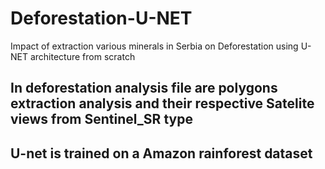 # Deforestation-U-NET
Impact of extraction various minerals in Serbia on Deforestation using U-NET architecture from scratch
## In deforestation analysis file are polygons extraction analysis and their respective Satelite views from Sentinel_SR type
## U-net is trained on a Amazon rainforest dataset
